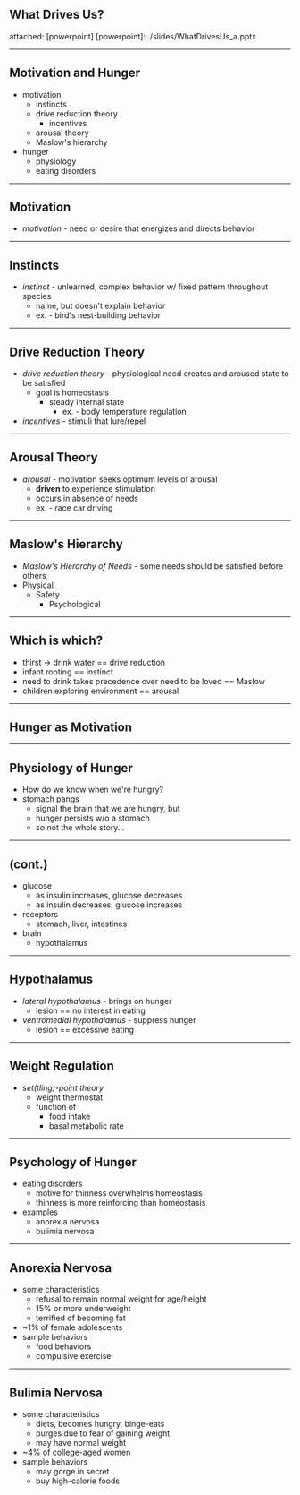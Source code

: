 ## What Drives Us?
attached: [powerpoint]
[powerpoint]: ./slides/WhatDrivesUs_a.pptx

---
## Motivation and Hunger
* motivation
  * instincts
  * drive reduction theory
    * incentives
  * arousal theory
  * Maslow's hierarchy
* hunger
  * physiology
  * eating disorders

---
## Motivation
* _motivation_ - need or desire that energizes and directs behavior

---
## Instincts
* _instinct_ - unlearned, complex behavior w/ fixed pattern throughout species
  * name, but doesn't explain behavior
  * ex. - bird's nest-building behavior

---
## Drive Reduction Theory
* _drive reduction theory_ - physiological need creates and aroused state to be satisfied
  * goal is homeostasis
    * steady internal state
      * ex. - body temperature regulation
* _incentives_ - stimuli that lure/repel

---
## Arousal Theory
* _arousal_ - motivation seeks optimum levels of arousal
  * **driven** to experience stimulation
  * occurs in absence of needs
  * ex. - race car driving

---
## Maslow's Hierarchy
* _Maslow's Hierarchy of Needs_ - some needs should be satisfied before others
* Physical
  * Safety
    * Psychological

---
## Which is which?
* thirst -> drink water == drive reduction
* infant rooting == instinct
* need to drink takes precedence over need to be loved == Maslow
* children exploring environment == arousal

---
## Hunger as Motivation

---
## Physiology of Hunger
* How do we know when we're hungry?
* stomach pangs
  * signal the brain that we are hungry, but
  * hunger persists w/o a stomach
  * so not the whole story...

---
## (cont.)
* glucose
  * as insulin increases, glucose decreases
  * as insulin decreases, glucose increases
* receptors
  * stomach, liver, intestines
* brain
  * hypothalamus

---
## Hypothalamus
* _lateral hypothalamus_ - brings on hunger
  * lesion == no interest in eating
* _ventromedial hypothalamus_ - suppress hunger
  * lesion == excessive eating

---
## Weight Regulation
* _set(tling)-point theory_
  * weight thermostat
  * function of
    * food intake
    * basal metabolic rate

---
## Psychology of Hunger
* eating disorders
  * motive for thinness overwhelms homeostasis
  * thinness is more reinforcing than homeostasis
* examples
  * anorexia nervosa
  * bulimia nervosa

---
## Anorexia Nervosa
* some characteristics
  * refusal to remain normal weight for age/height
  * 15% or more underweight
  * terrified of becoming fat
* ~1% of female adolescents
* sample behaviors
  * food behaviors
  * compulsive exercise

---
## Bulimia Nervosa
* some characteristics
  * diets, becomes hungry, binge-eats
  * purges due to fear of gaining weight
  * may have normal weight
* ~4% of college-aged women
* sample behaviors
  * may gorge in secret
  * buy high-calorie foods
